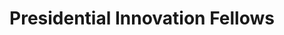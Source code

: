 ---
# This topic lives at
# https://digital.gov/topics/presidential-innovation-fellows

# Topic Title
title: "Presidential Innovation Fellows"

# description — keep it short and clear
summary: ""

# Weight
weight: 1

# For more information on managing topics,
# see https://github.com/GSA/digitalgov.gov/wiki/topics
---